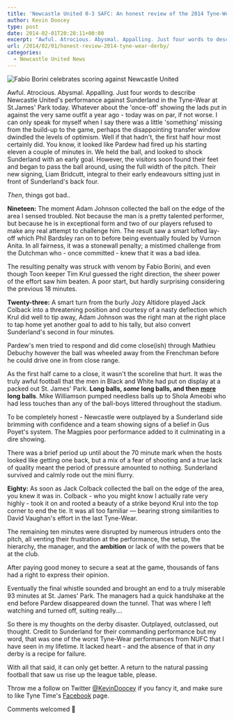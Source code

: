 ```yaml
---
title: 'Newcastle United 0-3 SAFC: An honest review of the 2014 Tyne-Wear derby'
author: Kevin Doocey
type: post
date: 2014-02-01T20:28:11+00:00
excerpt: "Awful. Atrocious. Abysmal. Appalling. Just four words to describe Newcastle United's performance against Sunderland in the Tyne-Wear at St.James' Park today"
url: /2014/02/01/honest-review-2014-tyne-wear-derby/
categories:
  - Newcastle United News
---
```


![Fabio Borini celebrates scoring against Newcastle United](https://www.tynetime.com/wp-content/uploads/2014/02/Fabio-Borini-Newcastle.jpg "Sunderland - Ran out deserved winners in a one-sided affair at St. James' Park")

Awful. Atrocious. Abysmal. Appalling. Just four words to describe Newcastle United's performance against Sunderland in the Tyne-Wear at St.James' Park today. Whatever about the 'once-off' showing the lads put in against the very same outfit a year ago - today was on par, if not worse. I can only speak for myself when I say there was a little 'something' missing from the build-up to the game, perhaps the disappointing transfer window dwindled the levels of optimism. Well if that hadn't, the first half hour most certainly did. You know, it looked like Pardew had fired up his starting eleven a couple of minutes in. We held the ball, and looked to shock Sunderland with an early goal. However, the visitors soon found their feet and began to pass the ball around, using the full width of the pitch.  Their new signing, Liam Bridcutt, integral to their early endeavours sitting just in front of Sunderland's back four. 

_Then_, things got bad..

**Nineteen:** The moment Adam Johnson collected the ball on the edge of the area I sensed troubled. Not because the man is a pretty talented performer, but because he is in exceptional form and two of our players refused to make any real attempt to challenge him. The result saw a smart lofted lay-off which Phil Bardsley ran on to before being eventually fouled by Vurnon Anita. In all fairness, it was a stonewall penalty; a mistimed challenge from the Dutchman who - once committed - knew that it was a bad idea.

The resulting penalty was struck with venom by Fabio Borini, and even though Toon keeper Tim Krul guessed the right direction, the sheer power of the effort saw him beaten. A poor start, but hardly surprising considering the previous 18 minutes.

**Twenty-three:** A smart turn from the burly Jozy Altidore played Jack Colback into a threatening position and courtesy of a nasty deflection which Krul did well to tip away, Adam Johnson was the right man at the right place to tap home yet another goal to add to his tally, but also convert Sunderland's second in four minutes.

Pardew's men tried to respond and did come close(ish) through Mathieu Debuchy however the ball was wheeled away from the Frenchman before he could drive one in from close range.

As the first half came to a close, it wasn't the scoreline that hurt. It was the truly awful football that the men in Black and White had put on display at a packed out St. James' Park. **Long balls, _some_ long balls, and then <span style="text-decoration: underline;">more</span> long balls**. Mike Williamson pumped needless balls up to Shola Ameobi who had less touches than any of the ball-boys littered throughout the stadium.

To be completely honest - Newcastle were outplayed by a Sunderland side brimming with confidence and a team showing signs of a belief in Gus Poyet's system. The Magpies poor performance added to it culminating in a dire showing.

There was a brief period up until about the 70 minute mark when the hosts looked like getting one back, but a mix of a fear of shooting and a true lack of quality meant the period of pressure amounted to nothing. Sunderland survived and calmly rode out the mini flurry.

**Eighty:** As soon as Jack Colback collected the ball on the edge of the area, you knew it was in. Colback - who you might know I actually rate very highly - took it on and rooted a beauty of a strike beyond Krul into the top corner to end the tie. It was all too familiar — bearing strong similarities to David Vaughan's effort in the last Tyne-Wear.

The remaining ten minutes were disrupted by numerous intruders onto the pitch, all venting their frustration at the performance, the setup, the hierarchy, the manager, and the **ambition** or lack of with the powers that be at the club.

After paying good money to secure a seat at the game, thousands of fans had a right to express their opinion.

Eventually the final whistle sounded and brought an end to a truly miserable 93 minutes at St. James' Park. The managers had a quick handshake at the end before Pardew disappeared down the tunnel. That was where I left watching and turned off, suiting really&#8230;.

So there is my thoughts on the derby disaster. Outplayed, outclassed, out thought. Credit to Sunderland for their commanding performance but my word, that was one of the worst Tyne-Wear performances from NUFC that I have seen in my lifetime. It lacked heart - and the absence of that in _any_ derby is a recipe for failure.

With all that said, it can only get better. A return to the natural passing football that saw us rise up the league table, please.

Throw me a follow on Twitter [@KevinDoocey](https://twitter.com/kevindoocey "Kevin Doocey Twitter") if you fancy it, and make sure to like Tyne Time's [Facebook](http://www.facebook.com/tynetime "Tyne Time Facebook") page.

Comments welcomed 🙂
